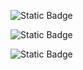 ![Static Badge](https://img.shields.io/badge/NodeJS-%2523339933%253Fstyle%253Dflat%2526logo%253DNodeJSt%2526logoColor%253Dwhite)

![Static Badge](https://img.shields.io/badge/mongoDB-%252347A248)

![Static Badge](https://img.shields.io/badge/Mongoose-%2523880000)

